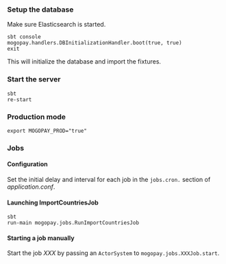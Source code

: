 ### Setup the database
Make sure Elasticsearch is started.

    sbt console
    mogopay.handlers.DBInitializationHandler.boot(true, true)
    exit

This will initialize the database and import the fixtures.

### Start the server

    sbt
    re-start

### Production mode

    export MOGOPAY_PROD="true"

### Jobs
#### Configuration
Set the initial delay and interval for each job in the `jobs.cron.` section of *application.conf*.

#### Launching ImportCountriesJob

    sbt
    run-main mogopay.jobs.RunImportCountriesJob

#### Starting a job manually
Start the job *XXX* by passing an `ActorSystem` to `mogopay.jobs.XXXJob.start`.
